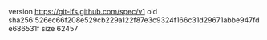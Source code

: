 version https://git-lfs.github.com/spec/v1
oid sha256:526ec66f208e529cb229a122f87e3c9324f166c31d29671abbe947fde686531f
size 62457
